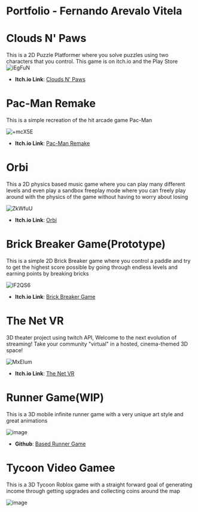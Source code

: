 # Portfolio - Fernando Arevalo Vitela 

  # Clouds N' Paws
  This is a 2D Puzzle Platformer where you solve puzzles using two characters that you control. This game is on itch.io and the Play Store
  ![iEgFuN](https://github.com/user-attachments/assets/3a7ce9a5-c877-4303-b526-e6ff9b755ba5)
 - **Itch.io Link**: [Clouds N' Paws](https://n-a-n-0.itch.io/c)

  # Pac-Man Remake
  This is a simple recreation of the hit arcade game Pac-Man
  
  ![+mcX5E](https://github.com/user-attachments/assets/b9f144d4-3fc0-4511-8ac3-ed0a9f1c1214)

 - **Itch.io Link**: [Pac-Man Remake](https://n-a-n-0.itch.io/pac-man-remake)


  
  # Orbi
  This a 2D physics based music game where you can play many different levels and even play a sandbox freeplay mode where you can freely play 
  around with the physics of the game without having to worry about losing
  
  ![ZkWfuU](https://github.com/user-attachments/assets/d3479e56-456f-438c-8eb2-5d7c0fd47493)
 - **Itch.io Link**: [Orbi](https://n-a-n-0.itch.io/orbi)


 # Brick Breaker Game(Prototype)
  This is a simple 2D Brick Breaker game where you control a paddle and try to get the highest score possible by going through endless levels 
  and earning points by breaking bricks
  
 ![lF2QS6](https://github.com/user-attachments/assets/27993308-b4f2-42cd-8549-4f76a7319cde)


 - **Itch.io Link**: [Brick Breaker Game](https://n-a-n-0.itch.io/brick-breaker-gameprototype)

# The Net VR
 3D theater project using twitch API,
Welcome to the next evolution of streaming! Take your community "virtual" in a hosted, cinema-themed 3D space!
  
 ![MxEIum](https://github.com/user-attachments/assets/876b9db9-2ebc-4767-b552-2271d61c1b04)



 - **Itch.io Link**: [The Net VR](https://thenetvr.itch.io/the-net-vr)


 #  Runner Game(WIP)
  This is a 3D mobile infinite runner game with a very unique art style and great animations
  
  ![image](https://github.com/user-attachments/assets/507df340-08bb-4044-91a2-b0edcbdb39c9)


 - **Github**: [Based Runner Game](https://github.com/N-a-n-0/Based-Runner-Game)

 # Tycoon Video Gamee
  This is a 3D Tycoon Roblox game with a straight forward goal of generating income through getting upgrades and collecting coins around the map

![image](https://github.com/user-attachments/assets/27f1c330-670e-4777-adfe-2d56aa4ebeef)




